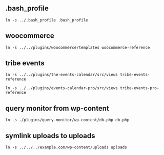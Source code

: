 ## .bash_profile

    ln -s ../.bash_profile .bash_profile

## woocommerce

    ln -s ../../plugins/woocommerce/templates woocommerce-reference

## tribe events

    ln -s ../../plugins/the-events-calendar/src/views tribe-events-reference

    ln -s ../../plugins/events-calendar-pro/src/views tribe-events-pro-reference
    
<!--cd tribe-events-reference-->
<!--ln -s ../../../events-calendar-pro/src/views/pro pro-->

## query monitor from wp-content

    ln -s ./plugins/query-monitor/wp-content/db.php db.php

## symlink uploads to uploads

    ln -s ../../../example.com/wp-content/uploads uploads
